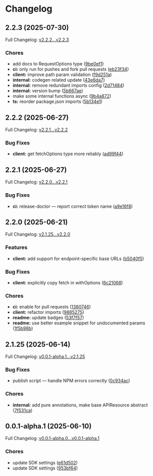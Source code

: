 # Changelog

## 2.2.3 (2025-07-30)

Full Changelog: [v2.2.2...v2.2.3](https://github.com/brandnholl/doge-sdk/compare/v2.2.2...v2.2.3)

### Chores

* add docs to RequestOptions type ([9be0ef1](https://github.com/brandnholl/doge-sdk/commit/9be0ef1f283d522dfbe1376c4be8ee4f4d9b819b))
* **ci:** only run for pushes and fork pull requests ([eb23f34](https://github.com/brandnholl/doge-sdk/commit/eb23f346fb95e58376a48e2ac93033c9897ca165))
* **client:** improve path param validation ([f9d251a](https://github.com/brandnholl/doge-sdk/commit/f9d251ab834a00ec9495dd0f4553c3618c429153))
* **internal:** codegen related update ([43e6da7](https://github.com/brandnholl/doge-sdk/commit/43e6da76686c635a1dc91466fa1a108dd02c135c))
* **internal:** remove redundant imports config ([2d71484](https://github.com/brandnholl/doge-sdk/commit/2d714841c5ba62193dac1cff964dba205ac88447))
* **internal:** version bump ([5b667ae](https://github.com/brandnholl/doge-sdk/commit/5b667aef27450f2f9f45a2cccd5f2167d3398cf3))
* make some internal functions async ([9b4a872](https://github.com/brandnholl/doge-sdk/commit/9b4a872a51d1a0891adb1889766e70ebf194978c))
* **ts:** reorder package.json imports ([5b134e1](https://github.com/brandnholl/doge-sdk/commit/5b134e1610bb4674ea5695e593e929954e518745))

## 2.2.2 (2025-06-27)

Full Changelog: [v2.2.1...v2.2.2](https://github.com/brandnholl/doge-sdk/compare/v2.2.1...v2.2.2)

### Bug Fixes

* **client:** get fetchOptions type more reliably ([ad99f44](https://github.com/brandnholl/doge-sdk/commit/ad99f44ac15f35e4ec070e684977463c9636249f))

## 2.2.1 (2025-06-27)

Full Changelog: [v2.2.0...v2.2.1](https://github.com/brandnholl/doge-sdk/compare/v2.2.0...v2.2.1)

### Bug Fixes

* **ci:** release-doctor — report correct token name ([a9e16f8](https://github.com/brandnholl/doge-sdk/commit/a9e16f837e52d02a42f4c344852d75998435a263))

## 2.2.0 (2025-06-21)

Full Changelog: [v2.1.25...v2.2.0](https://github.com/brandnholl/doge-sdk/compare/v2.1.25...v2.2.0)

### Features

* **client:** add support for endpoint-specific base URLs ([b5040f5](https://github.com/brandnholl/doge-sdk/commit/b5040f52a6c9d6c9f7638eb6ff04dc9a654d3b71))


### Bug Fixes

* **client:** explicitly copy fetch in withOptions ([6c21068](https://github.com/brandnholl/doge-sdk/commit/6c21068ad0d9867cc2e1b699e77b3f942b29e5f4))


### Chores

* **ci:** enable for pull requests ([1380746](https://github.com/brandnholl/doge-sdk/commit/13807464a1976000ae72e0aaec0c79d63f035a93))
* **client:** refactor imports ([9885275](https://github.com/brandnholl/doge-sdk/commit/988527579c115f2838114918a852dc38101bb205))
* **readme:** update badges ([53f7f57](https://github.com/brandnholl/doge-sdk/commit/53f7f57cf6145313b292b97df6f88fe9ebb1a4b7))
* **readme:** use better example snippet for undocumented params ([1f5b98b](https://github.com/brandnholl/doge-sdk/commit/1f5b98b312ded5f628dd292bd3d10edfd0008fbc))

## 2.1.25 (2025-06-14)

Full Changelog: [v0.0.1-alpha.1...v2.1.25](https://github.com/brandnholl/doge-sdk/compare/v0.0.1-alpha.1...v2.1.25)

### Bug Fixes

* publish script — handle NPM errors correctly ([0c934ac](https://github.com/brandnholl/doge-sdk/commit/0c934acb239469d35def6c3d57a00e1986ebd38e))


### Chores

* **internal:** add pure annotations, make base APIResource abstract ([7f531ca](https://github.com/brandnholl/doge-sdk/commit/7f531cafe94abb9dad62e311b3e6c5b080c19729))

## 0.0.1-alpha.1 (2025-06-10)

Full Changelog: [v0.0.1-alpha.0...v0.0.1-alpha.1](https://github.com/brandnholl/doge-sdk/compare/v0.0.1-alpha.0...v0.0.1-alpha.1)

### Chores

* update SDK settings ([e61d502](https://github.com/brandnholl/doge-sdk/commit/e61d502c5f995a327da72093ad819d2762f801a8))
* update SDK settings ([953bf64](https://github.com/brandnholl/doge-sdk/commit/953bf649b55bfd2fe8fd7cdb6cfcf8c7d81ababb))
